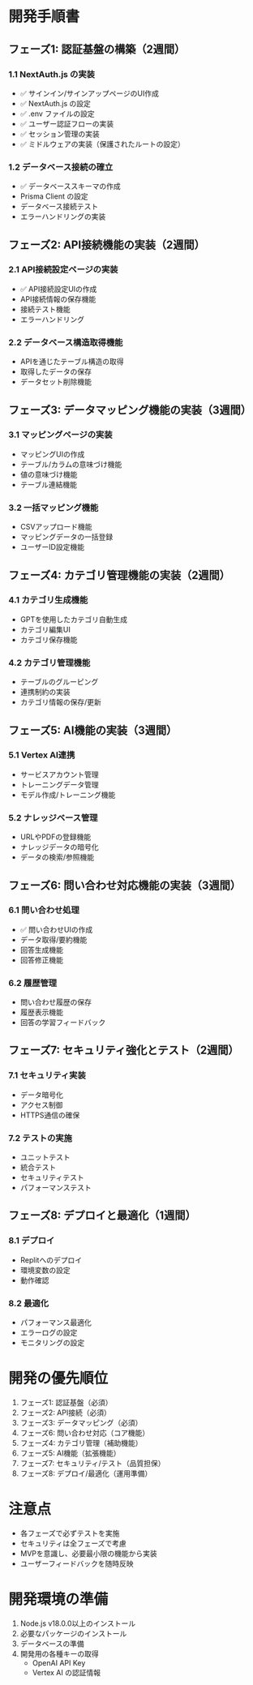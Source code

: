 # 開発手順書

## フェーズ1: 認証基盤の構築（2週間）
### 1.1 NextAuth.js の実装
- ✅ サインイン/サインアップページのUI作成
- ✅ NextAuth.js の設定
- ✅ .env ファイルの設定
- ✅ ユーザー認証フローの実装
- ✅ セッション管理の実装
- ✅ ミドルウェアの実装（保護されたルートの設定）

### 1.2 データベース接続の確立
- ✅ データベーススキーマの作成
- Prisma Client の設定
- データベース接続テスト
- エラーハンドリングの実装

## フェーズ2: API接続機能の実装（2週間）
### 2.1 API接続設定ページの実装
- ✅ API接続設定UIの作成
- API接続情報の保存機能
- 接続テスト機能
- エラーハンドリング

### 2.2 データベース構造取得機能
- APIを通じたテーブル構造の取得
- 取得したデータの保存
- データセット削除機能

## フェーズ3: データマッピング機能の実装（3週間）
### 3.1 マッピングページの実装
- マッピングUIの作成
- テーブル/カラムの意味づけ機能
- 値の意味づけ機能
- テーブル連結機能

### 3.2 一括マッピング機能
- CSVアップロード機能
- マッピングデータの一括登録
- ユーザーID設定機能

## フェーズ4: カテゴリ管理機能の実装（2週間）
### 4.1 カテゴリ生成機能
- GPTを使用したカテゴリ自動生成
- カテゴリ編集UI
- カテゴリ保存機能

### 4.2 カテゴリ管理機能
- テーブルのグルーピング
- 連携制約の実装
- カテゴリ情報の保存/更新

## フェーズ5: AI機能の実装（3週間）
### 5.1 Vertex AI連携
- サービスアカウント管理
- トレーニングデータ管理
- モデル作成/トレーニング機能

### 5.2 ナレッジベース管理
- URLやPDFの登録機能
- ナレッジデータの暗号化
- データの検索/参照機能

## フェーズ6: 問い合わせ対応機能の実装（3週間）
### 6.1 問い合わせ処理
- ✅ 問い合わせUIの作成
- データ取得/要約機能
- 回答生成機能
- 回答修正機能

### 6.2 履歴管理
- 問い合わせ履歴の保存
- 履歴表示機能
- 回答の学習フィードバック

## フェーズ7: セキュリティ強化とテスト（2週間）
### 7.1 セキュリティ実装
- データ暗号化
- アクセス制御
- HTTPS通信の確保

### 7.2 テストの実施
- ユニットテスト
- 統合テスト
- セキュリティテスト
- パフォーマンステスト

## フェーズ8: デプロイと最適化（1週間）
### 8.1 デプロイ
- Replitへのデプロイ
- 環境変数の設定
- 動作確認

### 8.2 最適化
- パフォーマンス最適化
- エラーログの設定
- モニタリングの設定

# 開発の優先順位
1. フェーズ1: 認証基盤（必須）
2. フェーズ2: API接続（必須）
3. フェーズ3: データマッピング（必須）
4. フェーズ6: 問い合わせ対応（コア機能）
5. フェーズ4: カテゴリ管理（補助機能）
6. フェーズ5: AI機能（拡張機能）
7. フェーズ7: セキュリティ/テスト（品質担保）
8. フェーズ8: デプロイ/最適化（運用準備）

# 注意点
- 各フェーズで必ずテストを実施
- セキュリティは全フェーズで考慮
- MVPを意識し、必要最小限の機能から実装
- ユーザーフィードバックを随時反映

# 開発環境の準備
1. Node.js v18.0.0以上のインストール
2. 必要なパッケージのインストール
3. データベースの準備
4. 開発用の各種キーの取得
   - OpenAI API Key
   - Vertex AI の認証情報
